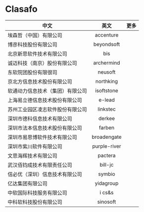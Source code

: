 # Clasafo

中文|英文|更多
---|:--:|---:
埃森哲（中国）有限公司|accenture|
博彦科技股份有限公司|beyondsoft|
北京新思软件技术有限公司|bis|
诚迈科技（南京）股份有限公司|archermind|
东软院团股份有限很司|neusoft|
京北方信息技术股份有限公司|northking|
软通动力信息技术（集团）有限公司|isoftstone|
上海易立德信息技术股份有限公司|e-lead|
苏州工业园区凌志软件股份有限公司|linkstec|
深圳市德科信息技术有限公司|derkee|
深圳市法本信息技术股份有限公司|farben|
深圳市易思博软件技术有限公司|broadengate|
深圳市紫川软件有限公司|purple-river|
文思海辉技术有限公司|pactera|
武汉佰钧成技术有限责任公司|bill-jc|
信必优（深圳）信息技术有限公司|symbio|
亿达集团有限公司|yidagroup|
中软国际科技服务有限公司|i cs&s|
中科软科技股份有限公司|sinosoft|
